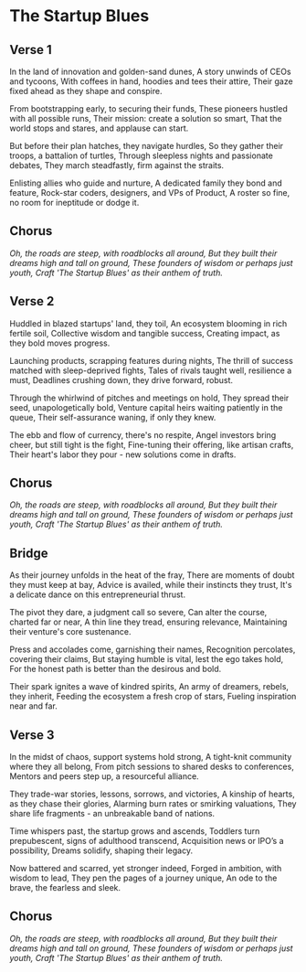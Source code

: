 # The Startup Blues

## Verse 1

In the land of innovation and golden-sand dunes,
A story unwinds of CEOs and tycoons,
With coffees in hand, hoodies and tees their attire,
Their gaze fixed ahead as they shape and conspire.

From bootstrapping early, to securing their funds,
These pioneers hustled with all possible runs,
Their mission: create a solution so smart,
That the world stops and stares, and applause can start.

But before their plan hatches, they navigate hurdles,
So they gather their troops, a battalion of turtles,
Through sleepless nights and passionate debates,
They march steadfastly, firm against the straits.

Enlisting allies who guide and nurture,
A dedicated family they bond and feature,
Rock-star coders, designers, and VPs of Product,
A roster so fine, no room for ineptitude or dodge it.

## Chorus

*Oh, the roads are steep, with roadblocks all around,*
*But they built their dreams high and tall on ground,*
*These founders of wisdom or perhaps just youth,*
*Craft 'The Startup Blues' as their anthem of truth.*

## Verse 2

Huddled in blazed startups' land, they toil,
An ecosystem blooming in rich fertile soil,
Collective wisdom and tangible success,
Creating impact, as they bold moves progress.

Launching products, scrapping features during nights,
The thrill of success matched with sleep-deprived fights,
Tales of rivals taught well, resilience a must,
Deadlines crushing down, they drive forward, robust.

Through the whirlwind of pitches and meetings on hold,
They spread their seed, unapologetically bold,
Venture capital heirs waiting patiently in the queue,
Their self-assurance waning, if only they knew.

The ebb and flow of currency, there's no respite,
Angel investors bring cheer, but still tight is the fight,
Fine-tuning their offering, like artisan crafts,
Their heart's labor they pour - new solutions come in drafts.

## Chorus

*Oh, the roads are steep, with roadblocks all around,*
*But they built their dreams high and tall on ground,*
*These founders of wisdom or perhaps just youth,*
*Craft 'The Startup Blues' as their anthem of truth.*

## Bridge

As their journey unfolds in the heat of the fray,
There are moments of doubt they must keep at bay,
Advice is availed, while their instincts they trust,
It's a delicate dance on this entrepreneurial thrust.

The pivot they dare, a judgment call so severe,
Can alter the course, charted far or near,
A thin line they tread, ensuring relevance,
Maintaining their venture's core sustenance.

Press and accolades come, garnishing their names,
Recognition percolates, covering their claims,
But staying humble is vital, lest the ego takes hold,
For the honest path is better than the desirous and bold.

Their spark ignites a wave of kindred spirits,
An army of dreamers, rebels, they inherit,
Feeding the ecosystem a fresh crop of stars,
Fueling inspiration near and far.

## Verse 3

In the midst of chaos, support systems hold strong,
A tight-knit community where they all belong,
From pitch sessions to shared desks to conferences,
Mentors and peers step up, a resourceful alliance.

They trade-war stories, lessons, sorrows, and victories,
A kinship of hearts, as they chase their glories,
Alarming burn rates or smirking valuations,
They share life fragments - an unbreakable band of nations.

Time whispers past, the startup grows and ascends,
Toddlers turn prepubescent, signs of adulthood transcend,
Acquisition news or IPO’s a possibility,
Dreams solidify, shaping their legacy.

Now battered and scarred, yet stronger indeed,
Forged in ambition, with wisdom to lead,
They pen the pages of a journey unique,
An ode to the brave, the fearless and sleek.

## Chorus

*Oh, the roads are steep, with roadblocks all around,*
*But they built their dreams high and tall on ground,*
*These founders of wisdom or perhaps just youth,*
*Craft 'The Startup Blues' as their anthem of truth.*
